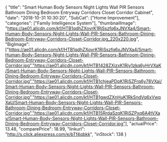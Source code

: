 {
	"title": "Smart Human Body Sensors Night Lights Wall PIR Sensors Bathroom Dining Bedroom Entryway Corridors Closet Corridor Cabinet",
	"date": "2018-10-31 10:30:20",
	"SubCat": ["Home Improvement"],
	"categories": ["Family Intelligence System"],
	"thumbnailImage": "https://ae01.alicdn.com/kf/HTB1qdhZXovrK1RjSszfq6xJNVXa4/Smart-Human-Body-Sensors-Night-Lights-Wall-PIR-Sensors-Bathroom-Dining-Bedroom-Entryway-Corridors-Closet-Corridor.jpg_220x220.jpg",
	"BigImage": ["https://ae01.alicdn.com/kf/HTB1qdhZXovrK1RjSszfq6xJNVXa4/Smart-Human-Body-Sensors-Night-Lights-Wall-PIR-Sensors-Bathroom-Dining-Bedroom-Entryway-Corridors-Closet-Corridor.jpg","https://ae01.alicdn.com/kf/HTB1428ZXizxK1Rjy1zkq6yHrVXaK/Smart-Human-Body-Sensors-Night-Lights-Wall-PIR-Sensors-Bathroom-Dining-Bedroom-Entryway-Corridors-Closet-Corridor.jpg","https://ae01.alicdn.com/kf/HTB1chjeaPDpK1RjSZFrq6y78VXai/Smart-Human-Body-Sensors-Night-Lights-Wall-PIR-Sensors-Bathroom-Dining-Bedroom-Entryway-Corridors-Closet-Corridor.jpg","https://ae01.alicdn.com/kf/HTB1gwdZXnHuK1RkSndVq6xVwpXaU/Smart-Human-Body-Sensors-Night-Lights-Wall-PIR-Sensors-Bathroom-Dining-Bedroom-Entryway-Corridors-Closet-Corridor.jpg","https://ae01.alicdn.com/kf/HTB15RrdaSzqK1RjSZPxq6A4tVXav/Smart-Human-Body-Sensors-Night-Lights-Wall-PIR-Sensors-Bathroom-Dining-Bedroom-Entryway-Corridors-Closet-Corridor.jpg"],
	"actualPrice": 13.48,
	"comparePrice": 18.99,
	"linkurl": "http://s.click.aliexpress.com/e/bTf4qbkk",
	"inStock": 138
}
